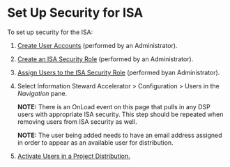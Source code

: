 # Set Up Security for ISA

To set up security for the ISA:

1.  [Create User
    Accounts](../../../Platform/Sys_Admin/Use_Cases/Create_User_Accounts_in_System_Administration.htm)
    (performed by an Administrator).

2.  [Create an ISA Security
    Role](../Use_Cases/Create_an_ISA_Security_Role.htm) (performed by an
    Administrator).

3.  [Assign Users to the ISA Security
    Role](../../../Platform/Sys_Admin/Use_Cases/Assign_Users_to_Security_Roles.htm)
    (performed byan Administrator).

4.  Select Information Steward Accelerator \> Configuration \> Users in
    the *Navigation* pane.
    
    **NOTE:** There is an OnLoad event on this page that pulls in any
    DSP users with appropriate ISA security. This step should be
    repeated when removing users from ISA security as well.
    
    **NOTE:** The user being added needs to have an email address
    assigned in order to appear as an available user for distribution.

5.  [Activate Users in a Project
    Distribution.](../Use_Cases/Add_Users_to_a_Project_Distribution.htm)
